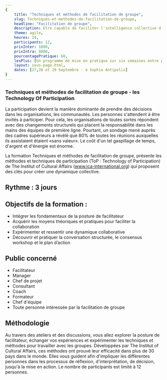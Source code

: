 ```yaml
---
{
	title: "Techniques et méthodes de facilitation de groupe",
	slug: Techniques-et-methodes-de-facilitation-de-groupe, 
	headline: "Facilitation de groupe",
	description: Etre capable de faciliter l'intelligence collective d'un groupe,
	theme: agile,
	heures: 24,
	participants: 12,
	prixInter: 1800,
	prixIntra: 8000,
	pourcentagePratique: 60,
	lesPlus: [Un programme de mise en pratique sur six semaines entre pairs, Une formation certifiante],
	layout: sous-page.html, 
	dates: [27,28 et 29 Septembre - à Sophia Antipolis]
}
---
```


### Techniques et méthodes de facilitation de groupe - les Technology Of Participation ###

La participation devient la manière dominante de prendre des décisions dans les organisations, les communautés. Les personnes s'attendent à être invités à participer. Pour cela, les organisations de toutes sortes répondent avec des changements structurels qui placent la responsabilité dans les mains des équipes de première ligne. Pourtant, un sondage mené auprès des cadres supérieurs a révélé que 80% de toutes les réunions auxquelles ils assistaient étaient «sans valeur». Le coût d'un tel gaspillage de temps, d'argent et d'énergie est énorme.
	
La formation Techniques et méthodes de facilitation de groupe, présente les méthodes et techniques de participation (ToP : Technology of Participation) de The Institut of Cultural Affairs (www.ica-international.org) qui proposent des clés pour créer une dynamique collective. 


## Rythme : 3 jours ##


## Objectifs de la formation : ##
* Intégrer les fondamentaux de la posture de facilitateur
* Acquérir les moyens théoriques et pratiques pour faciliter la collaboration
* Expérimenter et ressentir une dynamique collaborative
* Découvrir et pratiquer la conversation structurée, le consensus workshop et le plan d’action 

## Public concerné ##
* Facilitateur
* Manager
* Chef de projet
* Consultant
* Coach
* Formateur
* Chef d'équipe
* Toute personne intéressée par la facilitation de groupe

## Méthodologie ##
Au travers des ateliers et des discussions, vous allez explorer la posture de facilitateur, échanger vos expériences et expérimenter les techniques et méthodes pour travailler avec les groupes. Développées par The Institut of Cultural Affairs, ces méthodes ont prouvé leur efficacité dans plus de 30 pays dans le monde. Elles vous guident afin d'impliquer les différentes personnes dans les processus de réflexion, d'interprétation, de décision, jusqu'à la mise en action. Le nombre de participants est limité à 12 personnes.
